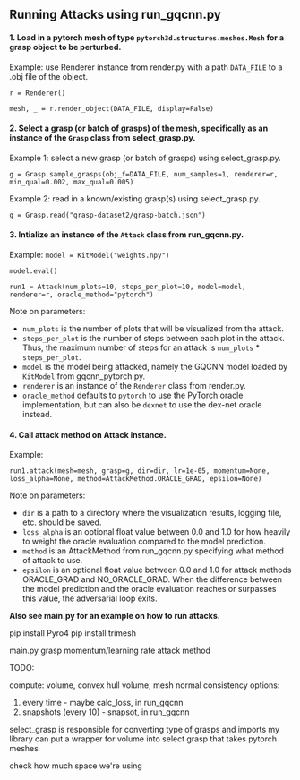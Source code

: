 ## Running Attacks using run_gqcnn.py

#### 1. Load in a pytorch mesh of type `pytorch3d.structures.meshes.Mesh` for a grasp object to be perturbed.

Example: use Renderer instance from render.py with a path `DATA_FILE` to a .obj file of the object.

`r = Renderer()`

`mesh, _ = r.render_object(DATA_FILE, display=False)`

#### 2. Select a grasp (or batch of grasps) of the mesh, specifically as an instance of the `Grasp` class from select_grasp.py.

Example 1: select a new grasp (or batch of grasps) using select_grasp.py.

`g = Grasp.sample_grasps(obj_f=DATA_FILE, num_samples=1, renderer=r, min_qual=0.002, max_qual=0.005)`

Example 2: read in a known/existing grasp(s) using select_grasp.py.

`g = Grasp.read("grasp-dataset2/grasp-batch.json")`

#### 3. Intialize an instance of the `Attack` class from run_gqcnn.py.

Example:
`model = KitModel("weights.npy")`

`model.eval()`

`run1 = Attack(num_plots=10, steps_per_plot=10, model=model, renderer=r, oracle_method="pytorch")`

Note on parameters:

- `num_plots` is the number of plots that will be visualized from the attack.
- `steps_per_plot` is the number of steps between each plot in the attack. Thus, the maximum number of steps for an attack is `num_plots` * `steps_per_plot`.
- `model` is the model being attacked, namely the GQCNN model loaded by `KitModel` from gqcnn_pytorch.py. 
- `renderer` is an instance of the `Renderer` class from render.py.
- `oracle_method` defaults to `pytorch` to use the PyTorch oracle implementation, but can also be `dexnet` to use the dex-net oracle instead.

#### 4. Call attack method on Attack instance.

Example:

`run1.attack(mesh=mesh, grasp=g, dir=dir, lr=1e-05, momentum=None, loss_alpha=None, method=AttackMethod.ORACLE_GRAD, epsilon=None)`

Note on parameters:

- `dir` is a path to a directory where the visualization results, logging file, etc. should be saved.
- `loss_alpha` is an optional float value between 0.0 and 1.0 for how heavily to weight the oracle evaluation compared to the model prediction. 
- `method` is an AttackMethod from run_gqcnn.py specifying what method of attack to use. 
- `epsilon` is an optional float value between 0.0 and 1.0 for attack methods ORACLE_GRAD and NO_ORACLE_GRAD. When the difference between the model prediction and the oracle evaluation reaches or surpasses this value, the adversarial loop exits. 

**Also see main.py for an example on how to run attacks.**

pip install Pyro4
pip install trimesh

main.py 
grasp
    momentum/learning rate
        attack method

TODO: 

compute: volume, convex hull volume, mesh normal consistency
options:
1. every time - maybe calc_loss, in run_gqcnn
2. snapshots (every 10) - snapsot, in run_gqcnn

select_grasp is responsible for converting type of grasps and imports my library
can put a wrapper for volume into select grasp that takes pytorch meshes

check how much space we're using